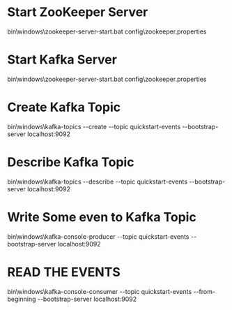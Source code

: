 # Start ZooKeeper Server
bin\windows\zookeeper-server-start.bat config\zookeeper.properties

# Start Kafka Server
bin\windows\zookeeper-server-start.bat config\zookeeper.properties


# Create Kafka Topic
bin\windows\kafka-topics --create --topic quickstart-events --bootstrap-server localhost:9092

# Describe Kafka Topic
bin\windows\kafka-topics --describe --topic quickstart-events --bootstrap-server localhost:9092

# Write Some even to Kafka Topic
bin\windows\kafka-console-producer --topic quickstart-events --bootstrap-server localhost:9092

# READ THE EVENTS
bin\windows\kafka-console-consumer --topic quickstart-events --from-beginning --bootstrap-server localhost:9092


